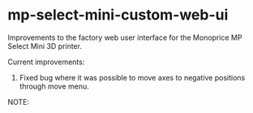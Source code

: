 # mp-select-mini-custom-web-ui
Improvements to the factory web user interface for the Monoprice MP Select Mini 3D printer.

Current improvements:
1. Fixed bug where it was possible to move axes to negative positions through move menu.

NOTE:
